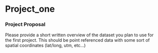 # Project_one

### Project Proposal

Please provide a short written overview of the dataset you plan to use for the first project. This should be point referenced data with some sort of spatial coordinates (lat/long, utm, etc...)


